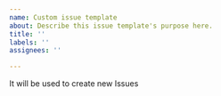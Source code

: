 ```yaml
---
name: Custom issue template
about: Describe this issue template's purpose here.
title: ''
labels: ''
assignees: ''

---
```


It will be used to create new Issues
